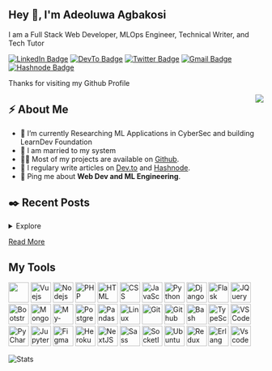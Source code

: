 <h2>Hey 👋, I'm Adeoluwa Agbakosi</h2>
<p>I am a Full Stack Web Developer, MLOps Engineer, Technical Writer, and Tech Tutor</p>
<p><a href="www.linkedin.com/in/adeoluwa-agbakosi-687023219"><img src="https://img.shields.io/badge/-Adeoluwa%20Agbakosi-blue?style=plastic&amp;labelColor=blue&amp;logo=LinkedIn&amp;link=www.linkedin.com/in/adeoluwa-agbakosi-687023219" alt="LinkedIn Badge"></a> <a href="https://dev.to/dev180memes"><img src="https://img.shields.io/badge/-Dev--180Memes-000000?style=plastic&amp;labelColor=000&amp;logo=dev.to&amp;link=https://dev.to/dev180memes" alt="DevTo Badge"></a> <a href="https://twitter.com/Dev_180Memes"><img src="https://img.shields.io/badge/-Dev__180Memes-informational?style=plastic&amp;labelColor=informational&amp;logo=Twitter&amp;link=https://twitter.com/Dev_180Memes" alt="Twitter Badge"></a> <a href="mailto:adeoluwaagbakosi@gmail.com"><img src="https://img.shields.io/badge/-Adeoluwa%20Agbakosi-fff?style=plastic&amp;labelColor=fff&amp;logo=Gmail&amp;link=mailto:adeoluwaagbakosi@gmail.com" alt="Gmail Badge"></a> <a href="https://dev180memes.hashnode.dev/"><img src="https://img.shields.io/badge/-DevNext-000000?style=plastic&amp;labelColor=000&amp;logo=Hashnode&amp;link=mailto:adeoluwaagbakosi@gmail.com" alt="Hashnode Badge"></a></p>
<p> Thanks for visiting my Github Profile </p>
<img align="right" src="https://media1.giphy.com/media/13HgwGsXF0aiGY/giphy.gif" />
<h2>⚡️ About Me</h2>
<ul>
<li>🔭 I’m currently Researching ML Applications in CyberSec and building LearnDev Foundation</li>
<li>🧐 I am married to my system</li>
<li>👨‍💻 Most of my projects are available on <a href="https://github.com/Dev-180Memes">Github</a>.</li>
<li>📝 I regulary write articles on <a href="https://dev.to/dev180memes">Dev.to</a> and <a href="https://dev180memes.hashnode.dev/">Hashnode</a>.</li>
<li>💬 Ping me about <strong>Web Dev and ML Engineering</strong>.</li>
<!-- <li>📙 Check out my <a href=" ">resume</a>.</li> -->
</ul>
<h2>✒️ Recent Posts</h2>
<details>
    <summary>Explore</summary>
    <li><a target="_blank" href="https://dev.to/dev180memes/deploying-recommender-systems-algorithm-to-a-web-app-1gbo">Deploying Recommender Systems Algorithm To A Web App.</a></li>
    <li><a target="_blank" href="https://dev.to/dev180memes/cyber-security-a-run-through-1jkl">Cyber Security: A Run Through</a></li>
    <li><a target="_blank" href="https://dev180memes.hashnode.dev/series/javascript-advanced">Building A URL Shortener</a></li>
</details>
<p><a target="_blank" href="https://dev180memes.hashnode.dev/">Read More</a></p>
<h2> My Tools </h2>
<p align="left">
  <img src="https://cdn.jsdelivr.net/gh/devicons/devicon/icons/react/react-original.svg" ait="React" height="40" width="40" />
  <img src="https://cdn.jsdelivr.net/gh/devicons/devicon/icons/vuejs/vuejs-original.svg" alt="Vuejs" height="40" width="40" />
  <img src="https://cdn.jsdelivr.net/gh/devicons/devicon/icons/nodejs/nodejs-original-wordmark.svg" alt="Nodejs" height="40" width="40" />
  <img src="https://cdn.jsdelivr.net/gh/devicons/devicon/icons/php/php-original.svg" alt="PHP" height="40" width="40" />
  <img src="https://cdn.jsdelivr.net/gh/devicons/devicon/icons/html5/html5-original.svg" alt="HTML" height="40" width="40" />
  <img src="https://cdn.jsdelivr.net/gh/devicons/devicon/icons/css3/css3-original.svg" alt="CSS" height="40" width="40"/>
  <img src="https://cdn.jsdelivr.net/gh/devicons/devicon/icons/javascript/javascript-original.svg" alt="JavaScript" height="40" width="40"/>
  <img src="https://cdn.jsdelivr.net/gh/devicons/devicon/icons/python/python-original.svg" alt="Python" height="40" width="40"/>
  <img src="https://cdn.jsdelivr.net/gh/devicons/devicon/icons/django/django-plain.svg" alt="Django" height="40" width="40"/>
  <img src="https://cdn.jsdelivr.net/gh/devicons/devicon/icons/flask/flask-original.svg" alt="Flask" height="40" width="40"/>
  <img src="https://cdn.jsdelivr.net/gh/devicons/devicon/icons/jquery/jquery-original.svg" alt="JQuery" height="40" width="40"/>
  <img src="https://cdn.jsdelivr.net/gh/devicons/devicon/icons/bootstrap/bootstrap-original.svg" alt="Bootstrap" height="40" width="40"/>
  <img src="https://cdn.jsdelivr.net/gh/devicons/devicon/icons/mongodb/mongodb-original.svg" alt="MongoDB" height="40" width="40"/>
  <img src="https://cdn.jsdelivr.net/gh/devicons/devicon/icons/mysql/mysql-original.svg" alt="My-SQL" height="40" width="40"/>
  <img src="https://cdn.jsdelivr.net/gh/devicons/devicon/icons/postgresql/postgresql-original.svg" alt="PostgreSQL" height="40" width="40"/>
  <img src="https://cdn.jsdelivr.net/gh/devicons/devicon/icons/pandas/pandas-original.svg" alt="Pandas" height="40" width="40"/>
  <img src="https://cdn.jsdelivr.net/gh/devicons/devicon/icons/linux/linux-original.svg" alt="Linux" height="40" width="40"/>
  <img src="https://cdn.jsdelivr.net/gh/devicons/devicon/icons/git/git-original.svg" alt="Git" height="40" width="40"/>
  <img src="https://cdn.jsdelivr.net/gh/devicons/devicon/icons/github/github-original.svg" alt="Github" height="40" width="40"/>
  <img src="https://cdn.jsdelivr.net/gh/devicons/devicon/icons/bash/bash-original.svg" alt="Bash" height="40" width="40"/>
  <img src="https://cdn.jsdelivr.net/gh/devicons/devicon/icons/typescript/typescript-original.svg" alt="TypeScript" height="40" width="40"/>
  <img src="https://cdn.jsdelivr.net/gh/devicons/devicon/icons/vscode/vscode-original.svg" alt="VSCode" height="40" width="40"/>
  <img src="https://cdn.jsdelivr.net/gh/devicons/devicon/icons/pycharm/pycharm-original.svg" alt="PyCharm" height="40" width="40"/>
  <img src="https://cdn.jsdelivr.net/gh/devicons/devicon/icons/jupyter/jupyter-original.svg" alt="Jupyter" height="40" width="40"/>
  <img src="https://cdn.jsdelivr.net/gh/devicons/devicon/icons/figma/figma-original.svg" alt="Figma" height="40" width="40"/>
  <img src="https://cdn.jsdelivr.net/gh/devicons/devicon/icons/heroku/heroku-original.svg" alt="Heroku" height="40" width="40"/>
  <img src="https://cdn.jsdelivr.net/gh/devicons/devicon/icons/nextjs/nextjs-original.svg" alt="NextJS" height="40" width="40"/>
  <img src="https://cdn.jsdelivr.net/gh/devicons/devicon/icons/sass/sass-original.svg" alt="Sass" height="40" width="40"/>
  <img src="https://cdn.jsdelivr.net/gh/devicons/devicon/icons/socketio/socketio-original.svg" alt="SocketIO" height="40" width="40"/>
  <img src="https://cdn.jsdelivr.net/gh/devicons/devicon/icons/ubuntu/ubuntu-plain.svg" alt="Ubuntu" height="40" width="40"/>
  <img src="https://cdn.jsdelivr.net/gh/devicons/devicon/icons/redux/redux-original.svg" alt="Redux" height="40" width="40"/>
  <img src="https://cdn.jsdelivr.net/gh/devicons/devicon/icons/erlang/erlang-original.svg" alt="Erlang" height="40" width="40"/>
  <img src="https://cdn.jsdelivr.net/gh/devicons/devicon/icons/vscode/vscode-original.svg" alt="Vscode" height="40" width="40"/>
</p>
<img src="https://github-readme-stats.vercel.app/api?username=Dev-180Memes&show_icons=true&hide_border=true" alt="Stats" />
